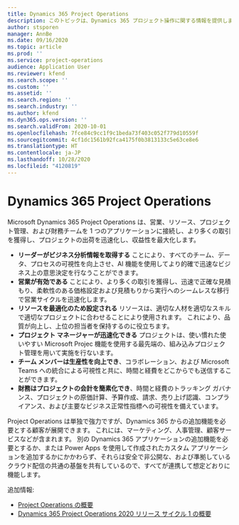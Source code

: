```yaml
---
title: Dynamics 365 Project Operations
description: このトピックは、Dynamics 365 プロジェクト操作に関する情報を提供します。
author: stsporen
manager: AnnBe
ms.date: 09/16/2020
ms.topic: article
ms.prod: ''
ms.service: project-operations
audience: Application User
ms.reviewer: kfend
ms.search.scope: ''
ms.custom: ''
ms.assetid: ''
ms.search.region: ''
ms.search.industry: ''
ms.author: kfend
ms.dyn365.ops.version: ''
ms.search.validFrom: 2020-10-01
ms.openlocfilehash: 7fce84c9cc1f9c1beda73f403c052f779d10559f
ms.sourcegitcommit: 4cf1dc1561b92fca4175f0b3813133c5e63ce8e6
ms.translationtype: HT
ms.contentlocale: ja-JP
ms.lasthandoff: 10/28/2020
ms.locfileid: "4120819"
---
```

# <a name="dynamics-365-project-operations"></a>Dynamics 365 Project Operations

Microsoft Dynamics 365 Project Operations は、営業、リソース、プロジェクト管理、および財務チームを 1 つのアプリケーションに接続し、より多くの取引を獲得し、プロジェクトの出荷を迅速化し、収益性を最大化します。

-   **リーダーがビジネス分析情報を取得する** ことにより、すべてのチーム、データ、プロセスの可視性を向上させ、AI 機能を使用してより的確で迅速なビジネス上の意思決定を行なうことができます。
-   **営業が有効である** ことにより、より多くの取引を獲得し、迅速で正確な見積もり、柔軟性のある価格設定および見積もりから実行へのシームレスな移行で営業サイクルを迅速化します。
-   **リソースを最適化のため設定される** リソースは、適切な人材を適切なスキルで適切なプロジェクトに合わせることにより使用されます。 これにより、品質が向上し、上位の担当者を保持するのに役立ちます。
-   **プロジェクト マネージャーが迅速化できる** プロジェクトは、使い慣れた使いやすい Microsoft Projec 機能を使用する最先端の、組み込みプロジェクト管理を用いて実施を行ないます。
-   **チーム メンバーは生産性を向上でき**、コラボレーション、および Microsoft Teams への統合による可視性と共に、時間と経費をどこからでも送信することができます。
-   **財務はプロジェクトの会計を簡素化でき**、時間と経費のトラッキング ガバナンス、プロジェクトの原価計算、予算作成、請求、売り上げ認識、コンプライアンス、および主要なビジネス正常性指標への可視性を備えています。

Project Operations は単独で強力ですが、Dynamics 365 からの追加機能を必要とする顧客が展開できます。 これには、マーケティング、人事管理、顧客サービスなどが含まれます。 別の Dynamics 365 アプリケーションの追加機能を必要とするか、または Power Apps を使用して作成されたカスタム アプリケーションを追加するかにかかわらず、それらは安全で非公開な、および準拠しているクラウド配信の共通の基盤を共有しているので、すべてが連携して想定どおりに機能します。

追加情報: 

- [Project Operations の概要](https://dynamics.microsoft.com/en-us/project-operations/overview/)
- [Dynamics 365 Project Operations 2020 リリース サイクル 1 の概要](https://docs.microsoft.com/dynamics365-release-plan/2020wave1/dynamics365-project-operations/)

